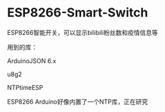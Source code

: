 # ESP8266-Smart-Switch
ESP8266智能开关，可以显示bilibili粉丝数和疫情信息等

用到的库：

ArduinoJSON 6.x

u8g2

NTPtimeESP

ESP8266 Arduino好像内置了一个NTP库，正在研究
